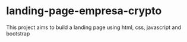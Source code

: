 # landing-page-empresa-crypto


This project aims to build a landing page using html, css, javascript and bootstrap